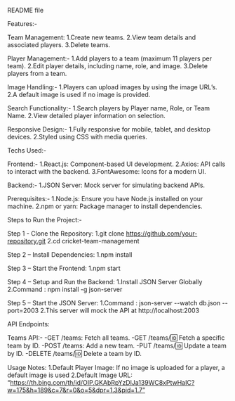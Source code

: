 
README file

Features:-

Team Management:
1.Create new teams.
2.View team details and associated players.
3.Delete teams.

Player Management:-
1.Add players to a team (maximum 11 players per team).
2.Edit player details, including name, role, and image.
3.Delete players from a team.

Image Handling:-
1.Players can upload images by using the image URL’s.
2.A default image is used if no image is provided.

Search Functionality:-
1.Search players by Player name, Role, or Team Name.
2.View detailed player information on selection.

Responsive Design:-
1.Fully responsive for mobile, tablet, and desktop devices.
2.Styled using CSS with media queries.

Techs Used:-

Frontend:-
1.React.js: Component-based UI development.
2.Axios: API calls to interact with the backend.
3.FontAwesome: Icons for a modern UI.

Backend:-
1.JSON Server: Mock server for simulating backend APIs.

Prerequisites:-
1.Node.js: Ensure you have Node.js installed on your machine.
2.npm or yarn: Package manager to install dependencies.



Steps to Run the Project:-

Step 1 - Clone the Repository:
1.git clone https://github.com/your-repository.git
2.cd cricket-team-management

Step 2 – Install Dependencies:
1.npm install

Step 3 – Start the Frontend:
1.npm start

Step 4 – Setup and Run the Backend:
1.Install JSON Server Globally
2.Command : npm install -g json-server

Step 5 – Start the JSON Server:
1.Command :  json-server --watch db.json --port=2003
2.This server will mock the API at http://localhost:2003

API Endpoints:

Teams API:-
-GET /teams: Fetch all teams.
-GET /teams/:id: Fetch a specific team by ID.
-POST /teams: Add a new team.
-PUT /teams/:id: Update a team by ID.
-DELETE /teams/:id: Delete a team by ID.

Usage Notes:
1.Default Player Image: If no image is uploaded for a player, a default image is used
2.Default Image URL: “https://th.bing.com/th/id/OIP.GKAbRpYzDlJa139WC8xPtwHaIC?w=175&h=189&c=7&r=0&o=5&dpr=1.3&pid=1.7”
